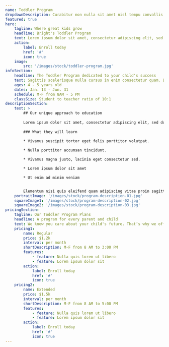 ```yaml
---
name: Toddler Program
dropdownDescription: Curabitur non nulla sit amet nisl tempu convallis quis ac lectus.
featured: true
hero:
    tagline: Where great kids grow
    headline: Bright's Toddler Program
    text: Lorem ipsum dolor sit amet, consectetur adipiscing elit, sed do eiusmod tempor incididunt ut labore et dolore magna aliqua. Aenean et tortor at risus viverra adipiscing at in.
    action:
        label: Enroll today
        href: '#'
        icon: true
    image:
        src: '/images/stock/toddler-program.jpg'
infoSection:
    headline: The Toddler Program dedicated to your child's success
    text: Sagittis scelerisque nulla cursus in enim consectetur quam. Dictum urna sed consectetur neque tristique pellentesque. Blandit amet, sed aenean erat arcu morbi.
    ages: 4 - 5 years old
    dates: Jan. 13 - Jun. 31
    schedule: M-F from 8AM - 5 PM
    classSize: Student to teacher ratio of 10:1
descriptionSection:
    text: >
        ## Our unique approach to education
                
        Lorem ipsum dolor sit amet, consectetur adipiscing elit, sed do eiusmod tempor incididunt ut labore et dolore magna aliqua. Nisl pretium fusce id velit ut. Id porta nibh venenatis cras sed felis eget velit. Ut morbi tincidunt augue interdum velit. Ipsum faucibus vitae aliquet nec ullamcorper sit amet. Viverra orci sagittis eu volutpat odio facilisis mauris. Diam quis enim lobortis scelerisque fermentum. Viverra mauris in aliquam sem fringilla. 
            
        ### What they will learn
              
        * Vivamus suscipit tortor eget felis porttitor volutpat.

        * Nulla porttitor accumsan tincidunt.

        * Vivamus magna justo, lacinia eget consectetur sed.

        * Lorem ipsum dolor sit amet

        * Ut enim ad minim veniam


        Elementum nisi quis eleifend quam adipiscing vitae proin sagittis nisl. Viverra vitae congue eu consequat ac felis donec et odio. Euismod nisi porta lorem mollis aliquam ut porttitor. Sed nisi lacus sed viverra tellus. Augue lacus viverra vitae congue eu consequat ac felis donec. Elementum pulvinar etiam non quam lacus. Ut venenatis tellus in metus vulputate. Ultrices dui sapien eget mi proin sed libero enim. Id velit ut tortor pretium viverra suspendisse.
    portraitImage: '/images/stock/program-description-01.jpg'
    squareImage1: '/images/stock/program-description-02.jpg'
    squareImage2: '/images/stock/program-description-03.jpg'
pricingSection:
    tagline: Our Toddler Program Plans
    headline: A program for every parent and child
    text: We know you care about your child's future. That’s why we offer you the freedom to choose the right program for them.
    pricing1:
        name: Regular
        price: $1.2k
        interval: per month
        shortDescription: M-F from 8 AM to 3:00 PM
        features:
            - feature: Nulla quis lorem ut libero
            - feature: Lorem ipsum dolor sit
        action:
            label: Enroll today
            href: '#'
            icon: true
    pricing2:
        name: Extended
        price: $1.5k
        interval: per month
        shortDescription: M-F from 8 AM to 5:00 PM
        features:
            - feature: Nulla quis lorem ut libero
            - feature: Lorem ipsum dolor sit
        action:
            label: Enroll today
            href: '#'
            icon: true
---
```

